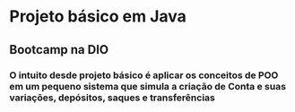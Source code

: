 # Projeto básico em Java
## Bootcamp na DIO
### O intuito desde projeto básico é aplicar os conceitos de POO em um pequeno sistema que simula a criação de Conta e suas variações, depósitos, saques e transferências